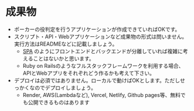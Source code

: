 # 成果物
- ポーカーの役判定を行うアプリケーションが作成できていればOKです。
- スクリプト・API・Webアプリケーションなど成果物の形式は問いません。実行方法はREADMEなどに記載しましょう。
  - [SPA](https://ja.wikipedia.org/wiki/%E3%82%B7%E3%83%B3%E3%82%B0%E3%83%AB%E3%83%9A%E3%83%BC%E3%82%B8%E3%82%A2%E3%83%97%E3%83%AA%E3%82%B1%E3%83%BC%E3%82%B7%E3%83%A7%E3%83%B3) のようにフロントエンドとバックエンドが分離していれば複雑に考えることはないかと思います。
  - Ruby on Railsのようなフルスタックフレームワークを利用する場合、APIとWebアプリをそれぞれどう作るかも考えて下さい。
- デプロイは必須ではありません。ローカルで動けばOKとします。ただしせっかくなのでデプロイしましょう。
  - Render, AWS(Lambdaなど), Vercel, Netlify, Github pages等、無料でも公開できるものはあります
